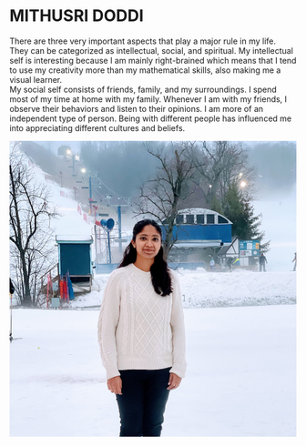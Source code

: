 # MITHUSRI DODDI

There are three very important aspects that play a major rule in my life.  They can be categorized as intellectual, social, and spiritual. My intellectual self is interesting because I am mainly right-brained which means that I tend to use my creativity more than my mathematical skills, also making me a visual learner.<br>My social self consists of friends, family, and my surroundings. I spend most of my time at home with my family. Whenever I am with my friends, I observe their behaviors and listen to their opinions. I am more of an independent type of person. Being with different people has influenced me into appreciating different cultures and beliefs.

![MyImage](https://github.com/Mithusri9/assignment2doddi/blob/main/IMG_3431.jpg)
